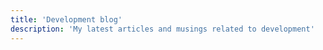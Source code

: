 ```yaml
---
title: 'Development blog'
description: 'My latest articles and musings related to development'
---
```

